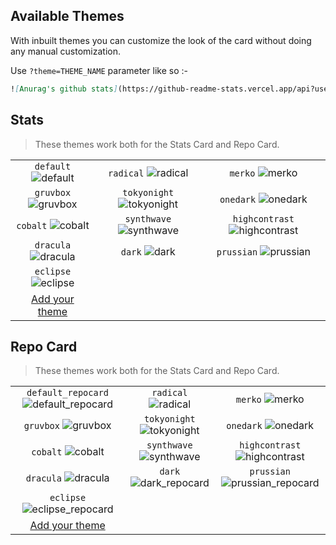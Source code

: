 ## Available Themes

With inbuilt themes you can customize the look of the card without doing any manual customization.

Use `?theme=THEME_NAME` parameter like so :-

```md
![Anurag's github stats](https://github-readme-stats.vercel.app/api?username=anuraghazra&theme=dark&show_icons=true
```

## Stats

> These themes work both for the Stats Card and Repo Card.

|                               |                                        |                                              |
| :---------------------------: | :------------------------------------: | :------------------------------------------: |
| `default` ![default][default] |     `radical` ![radical][radical]      |           `merko` ![merko][merko]            |
| `gruvbox` ![gruvbox][gruvbox] | `tokyonight` ![tokyonight][tokyonight] |        `onedark` ![onedark][onedark]         |
|  `cobalt` ![cobalt][cobalt]   |  `synthwave` ![synthwave][synthwave]   | `highcontrast` ![highcontrast][highcontrast] |
| `dracula` ![dracula][dracula] |          `dark` ![dark][dark]          |      `prussian` ![prussian][prussian]        |
| `eclipse` ![eclipse][dracula] | | |
| [Add your theme][add-theme]   |||

## Repo Card

> These themes work both for the Stats Card and Repo Card.

|                                                          |                                                 |                                                       |
| :------------------------------------------------------: | :---------------------------------------------: | :---------------------------------------------------: |
| `default_repocard` ![default_repocard][default_repocard] |     `radical` ![radical][radical_repocard]      |           `merko` ![merko][merko_repocard]            |
|          `gruvbox` ![gruvbox][gruvbox_repocard]          | `tokyonight` ![tokyonight][tokyonight_repocard] |        `onedark` ![onedark][onedark_repocard]         |
|           `cobalt` ![cobalt][cobalt_repocard]            |  `synthwave` ![synthwave][synthwave_repocard]   | `highcontrast` ![highcontrast][highcontrast_repocard] |
|          `dracula` ![dracula][dracula_repocard]          |     `dark` ![dark_repocard][dark_repocard]      |  `prussian` ![prussian_repocard][prussian_repocard]         |
|  `eclipse` ![eclipse_repocard][eclipse_repocard]         | | |
| [Add your theme][add-theme]   |||


<!-- Repo Card Theme previews -->

[default_repocard]: https://github-readme-stats.vercel.app/api/pin/?username=anuraghazra&repo=github-readme-stats&cache_seconds=86400&theme=default_repocard
[dark_repocard]: https://github-readme-stats.vercel.app/api/pin/?username=anuraghazra&repo=github-readme-stats&cache_seconds=86400&theme=dark
[radical_repocard]: https://github-readme-stats.vercel.app/api/pin/?username=anuraghazra&repo=github-readme-stats&cache_seconds=86400&theme=radical
[merko_repocard]: https://github-readme-stats.vercel.app/api/pin/?username=anuraghazra&repo=github-readme-stats&cache_seconds=86400&theme=merko
[gruvbox_repocard]: https://github-readme-stats.vercel.app/api/pin/?username=anuraghazra&repo=github-readme-stats&cache_seconds=86400&theme=gruvbox
[cobalt_repocard]: https://github-readme-stats.vercel.app/api/pin/?username=anuraghazra&repo=github-readme-stats&cache_seconds=86400&theme=cobalt
[dark_repocard]: https://github-readme-stats.vercel.app/api/pin/?username=anuraghazra&repo=github-readme-stats&cache_seconds=86400&theme=dark
[dracula_repocard]: https://github-readme-stats.vercel.app/api/pin/?username=anuraghazra&repo=github-readme-stats&cache_seconds=86400&theme=dracula
[tokyonight_repocard]: https://github-readme-stats.vercel.app/api/pin/?username=anuraghazra&repo=github-readme-stats&cache_seconds=86400&theme=tokyonight
[synthwave_repocard]: https://github-readme-stats.vercel.app/api/pin/?username=anuraghazra&repo=github-readme-stats&cache_seconds=86400&theme=synthwave
[onedark_repocard]: https://github-readme-stats.vercel.app/api/pin/?username=anuraghazra&repo=github-readme-stats&cache_seconds=86400&theme=onedark
[highcontrast_repocard]: https://github-readme-stats.vercel.app/api/pin/?username=anuraghazra&repo=github-readme-stats&cache_seconds=86400&theme=highcontrast
[prussian_repocard]: https://github-readme-stats.vercel.app/api/pin/?username=anuraghazra&repo=github-readme-stats&cache_seconds=86400&theme=prussian
[eclipse_repocard]: https://github-readme-stats.vercel.app/api/pin/?username=anuraghazra&repo=github-readme-stats&cache_seconds=86400&theme=eclipse

<!-- Stats Theme previews -->

[default]: https://github-readme-stats.vercel.app/api?username=anuraghazra&theme=default&hide=["contribs","prs"]&cache_seconds=86400
[dark]: https://github-readme-stats.vercel.app/api?username=anuraghazra&theme=dark&hide=["contribs","prs"]&cache_seconds=86400
[radical]: https://github-readme-stats.vercel.app/api?username=anuraghazra&theme=radical&hide=["contribs","prs"]&cache_seconds=86400
[merko]: https://github-readme-stats.vercel.app/api?username=anuraghazra&theme=merko&hide=["contribs","prs"]&cache_seconds=86400
[gruvbox]: https://github-readme-stats.vercel.app/api?username=anuraghazra&theme=gruvbox&hide=["contribs","prs"]&cache_seconds=86400
[tokyonight]: https://github-readme-stats.vercel.app/api?username=anuraghazra&theme=tokyonight&hide=["contribs","prs"]&cache_seconds=86400
[onedark]: https://github-readme-stats.vercel.app/api?username=anuraghazra&theme=onedark&hide=["contribs","prs"]&cache_seconds=86400
[cobalt]: https://github-readme-stats.vercel.app/api?username=anuraghazra&theme=cobalt&hide=["contribs","prs"]&cache_seconds=86400
[synthwave]: https://github-readme-stats.vercel.app/api?username=anuraghazra&theme=synthwave&hide=["contribs","prs"]&cache_seconds=86400
[highcontrast]: https://github-readme-stats.vercel.app/api?username=anuraghazra&theme=highcontrast&hide=["contribs","prs"]&cache_seconds=86400
[dracula]: https://github-readme-stats.vercel.app/api?username=anuraghazra&theme=dracula&hide=["contribs","prs"]&cache_seconds=86400
[prussian]: https://github-readme-stats.vercel.app/api?username=anuraghazra&theme=prussian&hide=["contribs","prs"]&cache_seconds=86400
[eclipse]: https://github-readme-stats.vercel.app/api?username=anuraghazra&theme=prussian&hide=["contribs","prs"]&cache_seconds=86400


[add-theme]: https://github.com/anuraghazra/github-readme-stats/edit/master/themes/index.js
